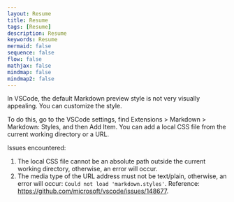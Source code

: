 ```yaml
---
layout: Resume
title: Resume
tags: [Resume]
description: Resume
keywords: Resume
mermaid: false
sequence: false
flow: false
mathjax: false
mindmap: false
mindmap2: false
---
```


In VSCode, the default Markdown preview style is not very visually appealing. You can customize the style.

To do this, go to the VSCode settings, find Extensions > Markdown > Markdown: Styles, and then Add Item. You can add a local CSS file from the current working directory or a URL.

Issues encountered:

1. The local CSS file cannot be an absolute path outside the current working directory, otherwise, an error will occur.
2. The media type of the URL address must not be text/plain, otherwise, an error will occur: `Could not load 'markdown.styles'`. Reference: <https://github.com/microsoft/vscode/issues/148677>.
